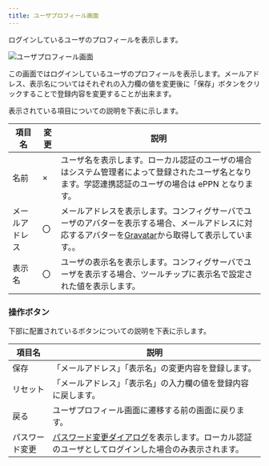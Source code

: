 ```yaml
---
title: ユーザプロフィール画面
---
```


ログインしているユーザのプロフィールを表示します。

![ユーザプロフィール画面](../img/screen-801-01.png)

この画面ではログインしているユーザのプロフィールを表示します。メールアドレス、表示名についてはそれぞれの入力欄の値を変更後に「保存」ボタンをクリックすることで登録内容を変更することが出来ます。

表示されている項目についての説明を下表に示します。

|項目名|変更|説明|
|---|---|---|
|名前|×|ユーザ名を表示します。ローカル認証のユーザの場合はシステム管理者によって登録されたユーザ名となります。学認連携認証のユーザの場合は ePPN となります。|
|メールアドレス|〇|メールアドレスを表示します。コンフィグサーバでユーザのアバターを表示する場合、メールアドレスに対応するアバターを[Gravatar](https://ja.gravatar.com/)から取得して表示しています。。|
|表示名|〇|ユーザの表示名を表示します。コンフィグサーバでユーザを表示する場合、ツールチップに表示名で設定された値を表示します。|

### 操作ボタン

下部に配置されているボタンについての説明を下表に示します。

|項目名|説明|
|---|---|
|保存|「メールアドレス」「表示名」の変更内容を登録します。|
|リセット|「メールアドレス」「表示名」の入力欄の値を登録内容に戻します。|
|戻る|ユーザプロフィール画面に遷移する前の画面に戻ります。
|パスワード変更|[パスワード変更ダイアログ](../screen-811)を表示します。ローカル認証のユーザとしてログインした場合のみ表示されます。|